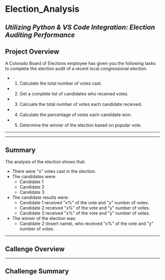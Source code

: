 # Election_Analysis
*Utilizing Python & VS Code Integration: Election Auditing Performance*
---
## Project Overview
A Colorado Board of Elections employee has given you the following tasks to complete the election audit of a recent local congressional election.

- 1. Calculate the total number of votes cast.
- 2. Get a complete list of candidates who received votes.
- 3. Calcuate the total number of votes each candidate received.
- 4. Calculate the percentage of votes each candidate won.
- 5. Determine the winner of the election based on popular vote.
---

---
## Summary
The analysis of the election shows that:
- There were "x" votes cast in the election.
- The candidates were:
  - Candidate 1
  - Candidate 2
  - Candidate 3
- The candidate results were:
  - Candidate 1 received "x%" of the vote and "y" number of votes.
  - Candidate 2 received "x%" of the vote and "y" number of votes.
  - Candidate 3 received "x%" of the vote and "y" number of votes.
- The winner of the election was:
  - Candidate 2 (insert name), who received "x%" of the vote and "y" number of votes.
---
## Callenge Overview


---
## Challenge Summary
